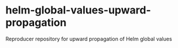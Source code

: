 # helm-global-values-upward-propagation
Reproducer repository for upward propagation of Helm global values
